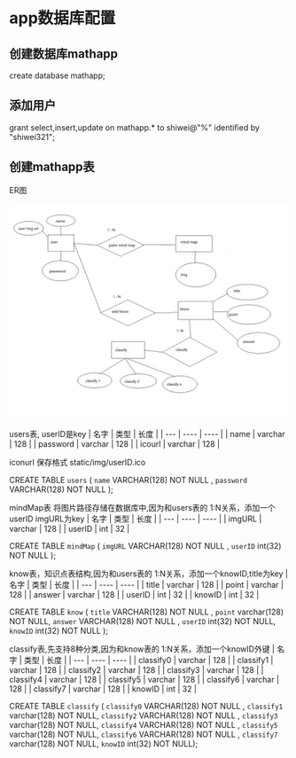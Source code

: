 # app数据库配置

## 创建数据库mathapp
create database mathapp;

## 添加用户

grant select,insert,update on mathapp.* to shiwei@"%" identified by "shiwei321";

## 创建mathapp表

ER图

![](mathappDB.png)

users表, userID是key
| 名字 | 类型 | 长度 |
| --- | ----  | ---- |
| name | varchar | 128 |
| password | varchar | 128 |
| icourl | varchar | 128 |

iconurl 保存格式 static/img/userID.ico

CREATE TABLE `users` ( `name` VARCHAR(128) NOT NULL , `password` VARCHAR(128) NOT NULL );

mindMap表 将图片路径存储在数据库中,因为和users表的 1:N关系，添加一个userID
imgURL为key
| 名字 | 类型 | 长度 |
| --- | ----  | ---- |
| imgURL | varchar | 128 |
| userID | int | 32 |

CREATE TABLE `mindMap` ( `imgURL` VARCHAR(128) NOT NULL , `userID` int(32) NOT NULL );

know表，知识点表结构,因为和users表的 1:N关系，添加一个knowID,title为key
| 名字 | 类型 | 长度 |
| --- | ----  | ---- |
| title | varchar | 128 |
| point | varchar | 128 |
| answer | varchar | 128 |
| userID | int | 32 |
| knowID | int | 32 |

CREATE TABLE `know` ( `title` VARCHAR(128) NOT NULL , `point` varchar(128) NOT NULL, `answer` VARCHAR(128) NOT NULL , `userID` int(32) NOT NULL, `knowID` int(32) NOT NULL );

classify表,先支持8种分类,因为和know表的 1:N关系，添加一个knowID外键
| 名字 | 类型 | 长度 |
| --- | ----  | ---- |
| classify0 | varchar | 128 |
| classify1 | varchar | 128 |
| classify2 | varchar | 128 |
| classify3 | varchar | 128 |
| classify4 | varchar | 128 |
| classify5 | varchar | 128 |
| classify6 | varchar | 128 |
| classify7 | varchar | 128 |
| knowID | int | 32 |

CREATE TABLE `classify` ( `classify0` VARCHAR(128) NOT NULL , `classify1` varchar(128) NOT NULL, `classify2` VARCHAR(128) NOT NULL , `classify3` varchar(128) NOT NULL, `classify4` VARCHAR(128) NOT NULL , `classify5` varchar(128) NOT NULL, `classify6` VARCHAR(128) NOT NULL , `classify7` varchar(128) NOT NULL, `knowID` int(32) NOT NULL);